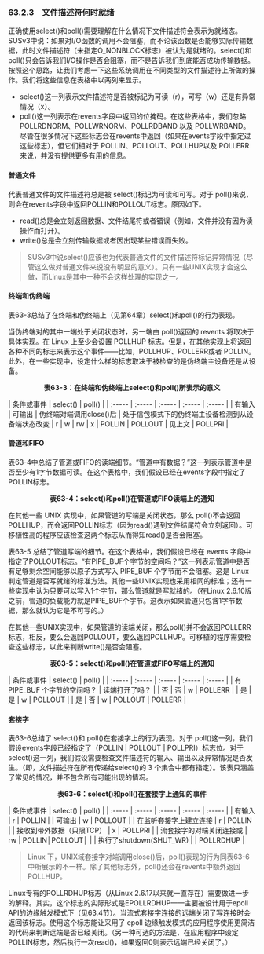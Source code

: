 ### 63.2.3　文件描述符何时就绪

正确使用select()和poll()需要理解在什么情况下文件描述符会表示为就绪态。SUSv3中说：如果对I/O函数的调用不会阻塞，而不论该函数是否能够实际传输数据，此时文件描述符（未指定O_NONBLOCK标志）被认为是就绪的。select()和poll()只会告诉我们I/O操作是否会阻塞，而不是告诉我们到底能否成功传输数据。按照这个思路，让我们考虑一下这些系统调用在不同类型的文件描述符上所做的操作。我们将这些信息在表格中以两列来显示。

+ select()这一列表示文件描述符是否被标记为可读（r），可写（w）还是有异常情况（x）。
+ poll()这一列表示在revents字段中返回的位掩码。在这些表格中，我们忽略POLLRDNORM、POLLWRNORM、POLLRDBAND 以及 POLLWRBAND。尽管在很多情况下这些标志会在revents中返回（如果在events字段中指定过这些标志），但它们相对于 POLLIN、POLLOUT、POLLHUP以及 POLLERR 来说，并没有提供更多有用的信息。

#### 普通文件

代表普通文件的文件描述符总是被 select()标记为可读和可写。对于 poll()来说，则会在revents字段中返回POLLIN和POLLOUT标志。原因如下。

+ read()总是会立刻返回数据、文件结尾符或者错误（例如，文件并没有因为读操作而打开）。
+ write()总是会立刻传输数据或者因出现某些错误而失败。

> SUSv3中说select()应该也为代表普通文件的文件描述符标记异常情况（尽管这么做对普通文件来说没有明显的意义）。只有一些UNIX实现才会这么做，而Linux是其中一种不会这样处理的实现之一。

#### 终端和伪终端

表63-3总结了在终端和伪终端上（见第64章）select()和poll()的行为表现。

当伪终端对的其中一端处于关闭状态时，另一端由 poll()返回的 revents 将取决于具体实现。在 Linux 上至少会设置 POLLHUP 标志。但是，在其他实现上将返回各种不同的标志来表示这个事件——比如，POLLHUP、POLLERR或者 POLLIN。此外，在一些实现中，设定什么样的标志取决于被检查的是伪终端主设备还是从设备。

<center class="my_markdown"><b class="my_markdown">表63-3：在终端和伪终端上select()和poll()所表示的意义</b></center>

| 条件或事件 | select() | poll() |
| :-----  | :-----  | :-----  | :-----  | :-----  |
| 有输入 | 可输出 | 伪终端对端调用close()后 | 处于信包模式下的伪终端主设备检测到从设备端状态改变 | r | w | rw | x | POLLIN | POLLOUT | 见上文 | POLLPRI |

#### 管道和FIFO

表63-4中总结了管道或FIFO的读端细节。“管道中有数据？”这一列表示管道中是否至少有1字节数据可读。在这个表格中，我们假设已经在events字段中指定了POLLIN标志。

<center class="my_markdown"><b class="my_markdown">表63-4：select()和poll()在管道或FIFO读端上的通知</b></center>

在其他一些 UNIX 实现中，如果管道的写端是关闭状态，那么 poll()不会返回POLLHUP，而会返回POLLIN标志（因为read()遇到文件结尾符会立刻返回）。可移植性高的程序应该检查这两个标志从而得知read()是否会阻塞。

表63-5 总结了管道写端的细节。在这个表格中，我们假设已经在 events 字段中指定了POLLOUT标志。“有PIPE_BUF个字节的空间吗？”这一列表示管道中是否有足够剩余空间能够以原子方式写入 PIPE_BUF 个字节而不会阻塞。这是 Linux 判定管道是否写就绪的标准方法。其他一些UNIX实现也采用相同的标准；还有一些实现中认为只要可以写入1个字节，那么管道就是写就绪的。（在Linux 2.6.10版之前，管道的负载能力就是PIPE_BUF个字节。这表示如果管道只包含1字节数据，那么就认为它是不可写的。）

在其他一些UNIX实现中，如果管道的读端关闭，那么poll()并不会返回POLLERR标志，相反，要么会返回POLLOUT，要么返回POLLHUP。可移植的程序需要检查这些标志，以此来判断write()是否会阻塞。

<center class="my_markdown"><b class="my_markdown">表63-5：select()和poll()在管道或FIFO写端上的通知</b></center>

<center class="my_markdown"><b class="my_markdown"></b></center>

| 条件或事件 | select() | poll() |
| :-----  | :-----  | :-----  | :-----  | :-----  |
| 有PIPE_BUF 个字节的空间吗？ | 读端打开了吗？ |
| 否 | 否 | w | POLLERR |
| 是 | 是 | w | POLLOUT |
| 是 | 否 | w | POLLOUT | POLLERR |

<!--EndFragment-->

#### 套接字

表63-6总结了 select()和 poll()在套接字上的行为表现。对于 poll()这一列，我们假设events字段已经指定了（POLLIN | POLLOUT | POLLPRI）标志位。对于select()这一列，我们假设需要检查文件描述符的输入、输出以及异常情况是否发生。（即，文件描述符在所有传递给select()的 3 个集合中都有指定）。该表只涵盖了常见的情况，并不包含所有可能出现的情况。

<center class="my_markdown"><b class="my_markdown">表63-6：select()和poll()在套接字上通知的事件</b></center>

| 条件或事件 | select() | poll() |
| :-----  | :-----  | :-----  | :-----  | :-----  |
| 有输入 | r | POLLIN |
| 可输出 | w | POLLOUT |
| 在监听套接字上建立连接 | r | POLLIN |
| 接收到带外数据（只限TCP） | x | POLLPRI |
| 流套接字的对端关闭连接或 | rw | POLLIN│POLLOUT│ |
| 执行了shutdown(SHUT_WR) |  | POLLRDHUP |

<!--EndFragment-->

> Linux 下，UNIX域套接字对端调用close()后，poll()表现的行为同表63-6中所展示的不一样。除了其他标志外，poll()还会在revents中额外返回POLLHUP。

Linux专有的POLLRDHUP标志（从Linux 2.6.17以来就一直存在）需要做进一步的解释。其实，这个标志的实际形式是EPOLLRDHUP——主要被设计用于epoll API的边缘触发模式下（见63.4节）。当流式套接字连接的远端关闭了写连接时会返回该标志。使用这个标志能让采用了 epoll 边缘触发模式的应用程序使用更简洁的代码来判断远端是否已经关闭。（另一种可选的方法是，在应用程序中设定POLLIN标志，然后执行一次read()，如果返回0则表示远端已经关闭了。）


